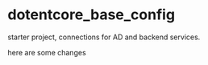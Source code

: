 # dotentcore_base_config
starter project, connections for AD and backend services.


here are some changes